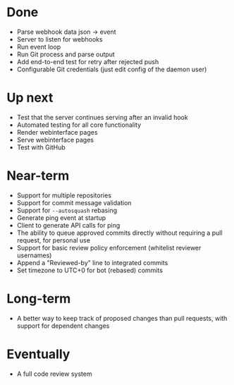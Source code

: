# Done

 * Parse webhook data json -> event
 * Server to listen for webhooks
 * Run event loop
 * Run Git process and parse output
 * Add end-to-end test for retry after rejected push
 * Configurable Git credentials (just edit config of the daemon user)

# Up next

 * Test that the server continues serving after an invalid hook
 * Automated testing for all core functionality
 * Render webinterface pages
 * Serve webinterface pages
 * Test with GitHub

# Near-term

 * Support for multiple repositories
 * Support for commit message validation
 * Support for `--autosquash` rebasing
 * Generate ping event at startup
 * Client to generate API calls for ping
 * The ability to queue approved commits directly without requiring a pull
   request, for personal use
 * Support for basic review policy enforcement (whitelist reviewer usernames)
 * Append a "Reviewed-by" line to integrated commits
 * Set timezone to UTC+0 for bot (rebased) commits

# Long-term

 * A better way to keep track of proposed changes than pull requests,
   with support for dependent changes

# Eventually

 * A full code review system
